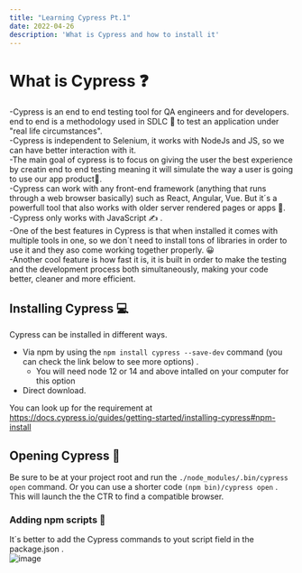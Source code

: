 ```yaml
---
title: "Learning Cypress Pt.1"
date: 2022-04-26
description: 'What is Cypress and how to install it'
---
```


# What is Cypress ❓ 

-Cypress is an end to end testing tool for QA engineers and for developers. end to end is a methodology used in SDLC 🤖 to test an application under "real life circumstances".<br>
-Cypress is independent to Selenium, it works with NodeJs and JS, so we can have better interaction with it.<br>
-The main goal of cypress is to focus on giving the user the best experience by creatin end to end testing meaning it will simulate the way a user 
is going to use our app product🧠.<br>
-Cypress can work with any front-end framework (anything that runs through a web browser basically) such as React, Angular, Vue. But it´s a powerfull tool that also works 
with older server rendered pages or apps 🧰.<br>
-Cypress only works with JavaScript ✍️ .<br>
-One of the best features in Cypress is that when installed it comes with multiple tools in one, so we don´t need to install tons of libraries in order to use it
and they aso come working together properly. 😀<br>
-Another cool feature is how fast it is, it is built in order to make the testing and the development process both simultaneously, making your code better, cleaner and more
efficient.

## Installing Cypress 💻

Cypress can be installed in different ways.<br>
- Via npm by using the `npm install cypress --save-dev` command (you can check the link below to see more options) .
  - You will need node 12 or 14 and above intalled on your computer for this option
- Direct download.

You can look up for the requirement at https://docs.cypress.io/guides/getting-started/installing-cypress#npm-install 

## Opening Cypress 🚪

Be sure to be at your project root and run the `./node_modules/.bin/cypress open` command. Or you can use a shorter code `(npm bin)/cypress open` . <br>
This will launch the the CTR to find a compatible browser.

### Adding npm scripts 👐

It´s better to add the Cypress commands to yout script field in the package.json . <br>
![image](https://user-images.githubusercontent.com/99938141/165379018-a6e9e6ef-bbfd-44b7-b371-fad789ac8946.png)











